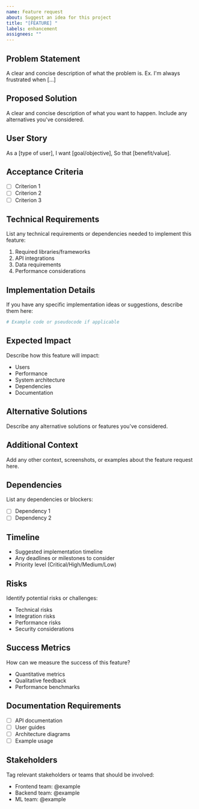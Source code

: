 ```yaml
---
name: Feature request
about: Suggest an idea for this project
title: "[FEATURE] "
labels: enhancement
assignees: ""
---
```


## Problem Statement

A clear and concise description of what the problem is. Ex. I'm always
frustrated when [...]

## Proposed Solution

A clear and concise description of what you want to happen. Include any
alternatives you've considered.

## User Story

As a [type of user], I want [goal/objective], So that [benefit/value].

## Acceptance Criteria

- [ ] Criterion 1
- [ ] Criterion 2
- [ ] Criterion 3

## Technical Requirements

List any technical requirements or dependencies needed to implement this
feature:

1. Required libraries/frameworks
2. API integrations
3. Data requirements
4. Performance considerations

## Implementation Details

If you have any specific implementation ideas or suggestions, describe them
here:

```python
# Example code or pseudocode if applicable
```

## Expected Impact

Describe how this feature will impact:

- Users
- Performance
- System architecture
- Dependencies
- Documentation

## Alternative Solutions

Describe any alternative solutions or features you've considered.

## Additional Context

Add any other context, screenshots, or examples about the feature request here.

## Dependencies

List any dependencies or blockers:

- [ ] Dependency 1
- [ ] Dependency 2

## Timeline

- Suggested implementation timeline
- Any deadlines or milestones to consider
- Priority level (Critical/High/Medium/Low)

## Risks

Identify potential risks or challenges:

- Technical risks
- Integration risks
- Performance risks
- Security considerations

## Success Metrics

How can we measure the success of this feature?

- Quantitative metrics
- Qualitative feedback
- Performance benchmarks

## Documentation Requirements

- [ ] API documentation
- [ ] User guides
- [ ] Architecture diagrams
- [ ] Example usage

## Stakeholders

Tag relevant stakeholders or teams that should be involved:

- Frontend team: @example
- Backend team: @example
- ML team: @example
